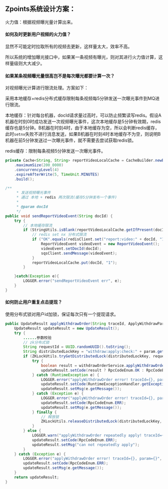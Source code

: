 ## Zpoints系统设计方案：

火力值：根据视频曝光量计算出来。

#### 如何及时更新用户视频的火力值？

显然不可能定时拉取所有的视频去更新，这样量太大，效率不高。

所以系统的增加曝光接口中，如果某一条视频有曝光，则对其进行火力值计算，这样量级则大大减少。

#### 如果某条视频曝光量很高岂不是每次曝光都要计算一次？

对视频曝光计算进行限流处理。方案如下：

采用本地缓存+redis分布式缓存限制每条视频每5分钟发送一次曝光事件到MQ进行限流。

本地缓存：针对每台机器，docId请求量过高时，可以防止频繁读写redis。假设A机器在时刻0时成功发送一次视频曝光事件，这次本地缓存是5分钟有效期，redis缓存也是5分钟。B机器在时刻4时，由于本地缓存为空，所以会判断redis缓存，此时`setnx`失败不进行消息发送，如果B机器在时刻4时本地缓存不为空，则说明B机器在前5分钟发送过一次曝光事件，就不需要去尝试获取redis锁。

redis缓存：限制每条视频5分钟发送一次曝光事件。

```java
private Cache<String, String> reportVideoLocalCache = CacheBuilder.newBuilder()
    .maximumSize(200_0000)
    .concurrencyLevel(4)
    .expireAfterWrite(5, TimeUnit.MINUTES)
    .build();

/**
     * 发送视频曝光事件
     * 通过 本地 + redis 两次限流(缓存5分钟发布一个事件)
     *
     * @param docId
     */
public void sendReportVideoEvent(String docId) {
    try {
        // 本地缓存限流
        if (StringUtils.isBlank(reportVideoLocalCache.getIfPresent(docId))) {
            // redis set nx 分布式限流
            if ("OK".equals(redisClient.set("report:video:" + docId, "1", "nx", "ex", 5 * 60))){
                ReportVideoEvent videoEvent = new ReportVideoEvent();
                videoEvent.setDocId(docId);
                sqsClient.sendMessage(videoEvent);
            }
            reportVideoLocalCache.put(docId, "1");
        }

    }catch(Exception e){
        LOGGER.error("sendReportVideoEvent err", e);
    }
}
```

#### 如何防止用户重复点击提现？

使用分布式锁对用户id加锁，保证每次只有一个提现请求。

```java
public UpdateResult applyWithdrawOrder(String traceId, ApplyWithdrawParam param) throws TException {
    UpdateResult updateResult = new UpdateResult();
    try {
		......参数校验
        // zk分布式锁
        String requestId = UUID.randomUUID().toString();
        String distributedLockKey = "withdraw:apply:check:" + param.getUserId();
        if (ZKLockUtils.tryGetDistributedLock(distributedLockKey, requestId)) {
            try {
                boolean result = withdrawOrderService.applyWithdrawOrder(param);
                updateResult.setCode(result ? RpcCodeEnum.OK : RpcCodeEnum.ERR);
            } catch (RuntimeException e) {
                LOGGER.error("applyWithdrawOrder error! traceId={}, param={}", traceId, param, e);
                updateResult.setCode(RuntimeExceptionHandler.getExceptionCode(e));
                updateResult.setMsg(e.getMessage());
            } catch (Exception e) {
                LOGGER.error("applyWithdrawOrder error! traceId={}, param={}", traceId, param, e);
                updateResult.setCode(RpcCodeEnum.ERR);
                updateResult.setMsg(e.getMessage());
            } finally {
                // 释放锁
                ZKLockUtils.releaseDistributedLock(distributedLockKey, requestId);
            }
        } else {
            LOGGER.warn("applyWithdrawOrder repeatedly apply! traceId={}, param={}", traceId, param);
            updateResult.setCode(RpcCodeEnum.ERR);
            updateResult.setMsg("can not repeatedly apply");
        }
    } catch (Exception e) {
        LOGGER.error("applyWithdrawOrder error! traceId={}, param={}", traceId, param, e);
        updateResult.setCode(RpcCodeEnum.ERR);
        updateResult.setMsg(e.getMessage());
    }
    return updateResult;
}
```

